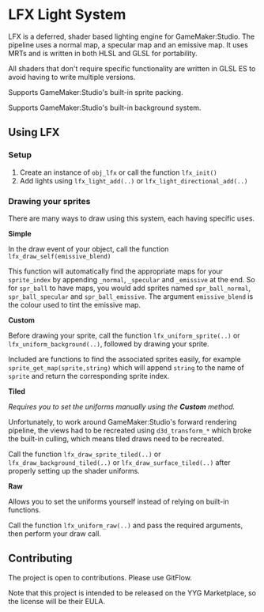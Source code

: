 # LFX Light System

LFX is a deferred, shader based lighting engine for GameMaker:Studio. The pipeline uses a normal map, a specular map and an emissive map. It uses MRTs and is written in both HLSL and GLSL for portability.

All shaders that don't require specific functionality are written in GLSL ES to avoid having to write multiple versions.

Supports GameMaker:Studio's built-in sprite packing.

Supports GameMaker:Studio's built-in background system.

## Using LFX

### Setup

1. Create an instance of `obj_lfx` or call the function `lfx_init()`
2. Add lights using `lfx_light_add(..)` or `lfx_light_directional_add(..)`

### Drawing your sprites

There are many ways to draw using this system, each having specific uses.

**Simple**

In the draw event of your object, call the function `lfx_draw_self(emissive_blend)`

This function will automatically find the appropriate maps for your `sprite_index` by appending `_normal`, `_specular` and `_emissive` at the end. So for `spr_ball` to have maps, you would add sprites named `spr_ball_normal`, `spr_ball_specular` and `spr_ball_emissive`. The argument `emissive_blend` is the colour used to tint the emissive map.

**Custom**

Before drawing your sprite, call the function `lfx_uniform_sprite(..)` or `lfx_uniform_background(..)`, followed by drawing your sprite.

Included are functions to find the associated sprites easily, for example `sprite_get_map(sprite,string)` which will append `string` to the name of `sprite` and return the corresponding sprite index.

**Tiled**

*Requires you to set the uniforms manually using the __Custom__ method.*

Unfortunately, to work around GameMaker:Studio's forward rendering pipeline, the views had to be recreated using `d3d_transform_*` which broke the built-in culling, which means tiled draws need to be recreated.

Call the function `lfx_draw_sprite_tiled(..)` or `lfx_draw_background_tiled(..)` or `lfx_draw_surface_tiled(..)` after properly setting up the shader uniforms.

**Raw**

Allows you to set the uniforms yourself instead of relying on built-in functions.

Call the function `lfx_uniform_raw(..)` and pass the required arguments, then perform your draw call.

## Contributing

The project is open to contributions. Please use GitFlow.

Note that this project is intended to be released on the YYG Marketplace, so the license will be their EULA.
